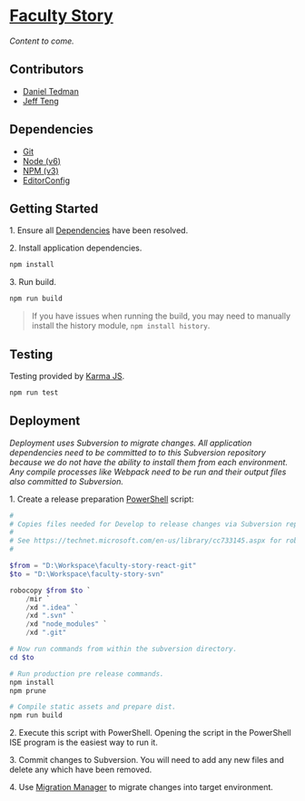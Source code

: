 
# [Faculty Story](https://teaching-resources.griffith.edu.au/faculty-story/)

*Content to come.*

## Contributors

* [Daniel Tedman](http://danieltedman.com)
* [Jeff Teng](mailto:j.teng@griffith.edu.au)

## Dependencies

* [Git](https://git-scm.com)
* [Node (v6)](https://nodejs.org)
* [NPM (v3)](https://www.npmjs.com)
* [EditorConfig](http://editorconfig.org)

## Getting Started

1\. Ensure all [Dependencies](#dependencies) have been resolved.

2\. Install application dependencies.

```bash
npm install
```

3\. Run build.

```bash
npm run build
```

> If you have issues when running the build, you may need to manually install the history module, `npm install history`.

## Testing

Testing provided by [Karma JS](https://karma-runner.github.io).

```bash
npm run test
```

## Deployment

*Deployment uses Subversion to migrate changes. All application dependencies need to be committed to to this Subversion repository because we do not have the ability to install them from each environment. Any compile processes like Webpack need to be run and their output files also committed to Subversion.*

1\. Create a release preparation [PowerShell](https://msdn.microsoft.com/en-us/powershell/mt173057.aspx) script:

```PowerShell
#
# Copies files needed for Develop to release changes via Subversion repository.
#
# See https://technet.microsoft.com/en-us/library/cc733145.aspx for robocopy docs.
#

$from = "D:\Workspace\faculty-story-react-git"
$to = "D:\Workspace\faculty-story-svn"

robocopy $from $to `
    /mir `
    /xd ".idea" `
    /xd ".svn" `
    /xd "node_modules" `
    /xd ".git"

# Now run commands from within the subversion directory.
cd $to

# Run production pre release commands.
npm install
npm prune

# Compile static assets and prepare dist.
npm run build
```

2\. Execute this script with PowerShell. Opening the script in the PowerShell ISE program is the easiest way to run it.

3\. Commit changes to Subversion. You will need to add any new files and delete any which have been removed.

4\. Use [Migration Manager](https://dsl1.secure.griffith.edu.au/subversion/list-migs.php) to migrate changes into target environment.
